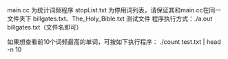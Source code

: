 
main.cc 为统计词频程序
stopList.txt 为停用词列表，请保证其和main.cc在同一文件夹下
billgates.txt、The_Holy_Bible.txt 测试文件
程序执行方式：./a.out billgates.txt（文件名即可）

如果想查看前10个词频最高的单词，可按如下执行程序：
./count test.txt | head -n 10
